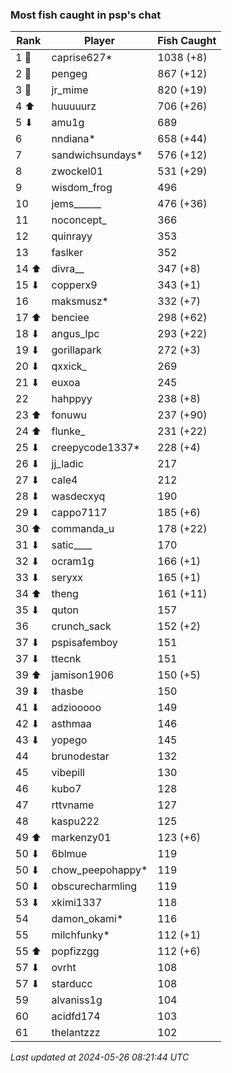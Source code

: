 ### Most fish caught in psp's chat
| Rank | Player | Fish Caught |
|------|--------|-----------|
| 1 🥇  | caprise627* | 1038 (+8) |
| 2 🥈  | pengeg | 867 (+12) |
| 3 🥉  | jr_mime | 820 (+19) |
| 4 ⬆ | huuuuurz | 706 (+26) |
| 5 ⬇ | amu1g | 689 |
| 6  | nndiana* | 658 (+44) |
| 7  | sandwichsundays* | 576 (+12) |
| 8  | zwockel01 | 531 (+29) |
| 9  | wisdom_frog | 496 |
| 10  | jems______ | 476 (+36) |
| 11  | noconcept_ | 366 |
| 12  | quinrayy | 353 |
| 13  | faslker | 352 |
| 14 ⬆ | divra__ | 347 (+8) |
| 15 ⬇ | copperx9 | 343 (+1) |
| 16  | maksmusz* | 332 (+7) |
| 17 ⬆ | benciee | 298 (+62) |
| 18 ⬇ | angus_lpc | 293 (+22) |
| 19 ⬇ | gorillapark | 272 (+3) |
| 20 ⬇ | qxxick_ | 269 |
| 21 ⬇ | euxoa | 245 |
| 22  | hahppyy | 238 (+8) |
| 23 ⬆ | fonuwu | 237 (+90) |
| 24 ⬆ | flunke_ | 231 (+22) |
| 25 ⬇ | creepycode1337* | 228 (+4) |
| 26 ⬇ | jj_ladic | 217 |
| 27 ⬇ | cale4 | 212 |
| 28 ⬇ | wasdecxyq | 190 |
| 29 ⬇ | cappo7117 | 185 (+6) |
| 30 ⬆ | commanda_u | 178 (+22) |
| 31 ⬇ | satic____ | 170 |
| 32 ⬇ | ocram1g | 166 (+1) |
| 33 ⬇ | seryxx | 165 (+1) |
| 34 ⬆ | theng | 161 (+11) |
| 35 ⬇ | quton | 157 |
| 36  | crunch_sack | 152 (+2) |
| 37 ⬇ | pspisafemboy | 151 |
| 37 ⬇ | ttecnk | 151 |
| 39 ⬆ | jamison1906 | 150 (+5) |
| 39 ⬇ | thasbe | 150 |
| 41 ⬇ | adziooooo | 149 |
| 42 ⬇ | asthmaa | 146 |
| 43 ⬇ | yopego | 145 |
| 44  | brunodestar | 132 |
| 45  | vibepill | 130 |
| 46  | kubo7 | 128 |
| 47  | rttvname | 127 |
| 48  | kaspu222 | 125 |
| 49 ⬆ | markenzy01 | 123 (+6) |
| 50 ⬇ | 6blmue | 119 |
| 50 ⬇ | chow_peepohappy* | 119 |
| 50 ⬇ | obscurecharmling | 119 |
| 53 ⬇ | xkimi1337 | 118 |
| 54  | damon_okami* | 116 |
| 55  | milchfunky* | 112 (+1) |
| 55 ⬆ | popfizzgg | 112 (+6) |
| 57 ⬇ | ovrht | 108 |
| 57 ⬇ | starducc | 108 |
| 59  | alvaniss1g | 104 |
| 60  | acidfd174 | 103 |
| 61  | thelantzzz | 102 |

_Last updated at 2024-05-26 08:21:44 UTC_